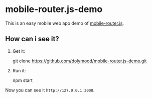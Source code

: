 # mobile-router.js-demo

This is an easy mobile web app demo of [mobile-router.js](https://github.com/dolymood/mobile-router.js).

## How can i see it?

1) Get it:

	git clone https://github.com/dolymood/mobile-router.js-demo.git

2) Run it:
	
	npm start

Now you can see it `http://127.0.0.1:3000`.
